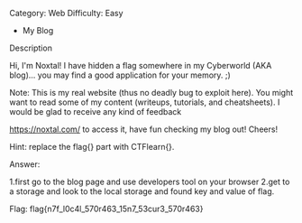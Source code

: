 Category: Web
Difficulty: Easy


- My Blog

Description

Hi, I'm Noxtal! I have hidden a flag somewhere in my Cyberworld (AKA blog)... you may find a good application for your memory. ;)

Note: This is my real website (thus no deadly bug to exploit here). You might want to read some of my content (writeups, tutorials, and cheatsheets). I would be glad to receive any kind of feedback

<https://noxtal.com/> to access it, have fun checking my blog out! Cheers!

Hint: replace the flag{} part with CTFlearn{}.

Answer:

1.first go to the blog page and use developers tool on your browser
2.get to a storage and look to the local storage and found key and value of flag.

Flag: flag{n7f_l0c4l_570r463_15n7_53cur3_570r463}

